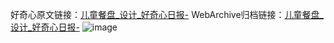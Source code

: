 好奇心原文链接：[儿童餐盘_设计_好奇心日报-](https://www.qdaily.com/articles/8912.html)
WebArchive归档链接：[儿童餐盘_设计_好奇心日报-](http://web.archive.org/web/20190623153646/https://www.qdaily.com/articles/8912.html)
![image](http://ww3.sinaimg.cn/large/007d5XDply1g3ve0vikqmj30u034gn8m)